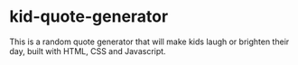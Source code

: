 # kid-quote-generator
 This is a random quote generator that will make kids laugh or brighten their day, built with HTML, CSS and Javascript.
